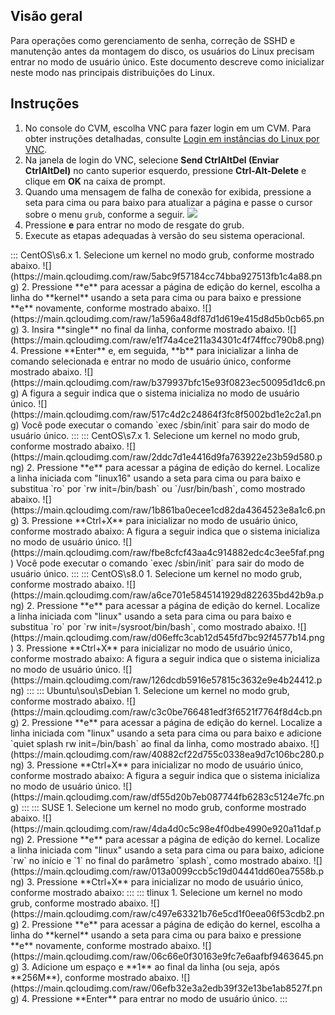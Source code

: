 ## Visão geral
Para operações como gerenciamento de senha, correção de SSHD e manutenção antes da montagem do disco, os usuários do Linux precisam entrar no modo de usuário único. Este documento descreve como inicializar neste modo nas principais distribuições do Linux.

## Instruções
1. No console do CVM, escolha VNC para fazer login em um CVM. Para obter instruções detalhadas, consulte [Login em instâncias do Linux por VNC](https://intl.cloud.tencent.com/document/product/213/32494).
2. Na janela de login do VNC, selecione **Send CtrlAltDel (Enviar CtrlAltDel)** no canto superior esquerdo, pressione **Ctrl-Alt-Delete** e clique em **OK** na caixa de prompt.
3. Quando uma mensagem de falha de conexão for exibida, pressione a seta para cima ou para baixo para atualizar a página e passe o cursor sobre o menu `grub`, conforme a seguir.
![](https://main.qcloudimg.com/raw/350187ce0a771d00e6d54e929291ebae.png)
4. Pressione **e** para entrar no modo de resgate do grub.
5. Execute as etapas adequadas à versão do seu sistema operacional.
<dx-tabs>
::: CentOS\s6.x
1. Selecione um kernel no modo grub, conforme mostrado abaixo.
![](https://main.qcloudimg.com/raw/5abc9f57184cc74bba927513fb1c4a88.png)
2. Pressione **e** para acessar a página de edição do kernel, escolha a linha do **kernel** usando a seta para cima ou para baixo e pressione **e** novamente, conforme mostrado abaixo.
![](https://main.qcloudimg.com/raw/1a596a48df87d1d619e415d8d5b0cb65.png)
3. Insira **single** no final da linha, conforme mostrado abaixo.
![](https://main.qcloudimg.com/raw/e1f74a4ce211a34301c4f74ffcc790b8.png)
4. Pressione **Enter** e, em seguida, **b** para inicializar a linha de comando selecionada e entrar no modo de usuário único, conforme mostrado abaixo.
![](https://main.qcloudimg.com/raw/b379937bfc15e93f0823ec50095d1dc6.png)
A figura a seguir indica que o sistema inicializa no modo de usuário único.
![](https://main.qcloudimg.com/raw/517c4d2c24864f3fc8f5002bd1e2c2a1.png)
<dx-alert infotype="explain" title="">
Você pode executar o comando `exec /sbin/init` para sair do modo de usuário único.
</dx-alert>
:::
::: CentOS\s7.x
1. Selecione um kernel no modo grub, conforme mostrado abaixo.
![](https://main.qcloudimg.com/raw/2ddc7d1e4416d9fa763922e23b59d580.png)
2. Pressione **e** para acessar a página de edição do kernel. Localize a linha iniciada com "linux16" usando a seta para cima ou para baixo e substitua `ro` por `rw init=/bin/bash` ou `/usr/bin/bash`, como mostrado abaixo.
![](https://main.qcloudimg.com/raw/1b861ba0ecee1cd82da4364523e8a1c6.png)
3. Pressione **Ctrl+X** para inicializar no modo de usuário único, conforme mostrado abaixo:
A figura a seguir indica que o sistema inicializa no modo de usuário único.
![](https://main.qcloudimg.com/raw/fbe8cfcf43aa4c914882edc4c3ee5faf.png)
<dx-alert infotype="explain" title="">
 Você pode executar o comando `exec /sbin/init` para sair do modo de usuário único.
</dx-alert>
:::
::: CentOS\s8.0
1. Selecione um kernel no modo grub, conforme mostrado abaixo.
![](https://main.qcloudimg.com/raw/a6ce701e5845141929d822635bd42b9a.png)
2. Pressione **e** para acessar a página de edição do kernel. Localize a linha iniciada com "linux" usando a seta para cima ou para baixo e substitua `ro` por `rw init=/sysroot/bin/bash`, como mostrado abaixo.
![](https://main.qcloudimg.com/raw/d06effc3cab12d545fd7bc92f4577b14.png)
3. Pressione **Ctrl+X** para inicializar no modo de usuário único, conforme mostrado abaixo:
A figura a seguir indica que o sistema inicializa no modo de usuário único.
![](https://main.qcloudimg.com/raw/126dcdb5916e57815c3632e9e4b24412.png)
:::
::: Ubuntu\sou\sDebian
1. Selecione um kernel no modo grub, conforme mostrado abaixo.
![](https://main.qcloudimg.com/raw/c3c0be766481edf3f6521f7764f8d4cb.png)
2. Pressione **e** para acessar a página de edição do kernel. Localize a linha iniciada com "linux" usando a seta para cima ou para baixo e adicione `quiet splash rw init=/bin/bash` ao final da linha, como mostrado abaixo.
![](https://main.qcloudimg.com/raw/40882cf22d755c0338ea9d7c106bc280.png)
3. Pressione **Ctrl+X** para inicializar no modo de usuário único, conforme mostrado abaixo:
A figura a seguir indica que o sistema inicializa no modo de usuário único.
![](https://main.qcloudimg.com/raw/df55d20b7eb087744fb6283c5124e7fc.png)
:::
::: SUSE
1. Selecione um kernel no modo grub, conforme mostrado abaixo.
![](https://main.qcloudimg.com/raw/4da4d0c5c98e4f0dbe4990e920a11daf.png)
2. Pressione **e** para acessar a página de edição do kernel. Localize a linha iniciada com "linux" usando a seta para cima ou para baixo, adicione `rw` no início e `1` no final do parâmetro `splash`, como mostrado abaixo.
![](https://main.qcloudimg.com/raw/013a0099ccb5c19d04441dd60ea7558b.png)
3. Pressione **Ctrl+X** para inicializar no modo de usuário único, conforme mostrado abaixo:
:::
::: tlinux
1. Selecione um kernel no modo grub, conforme mostrado abaixo.
![](https://main.qcloudimg.com/raw/c497e63321b76e5cd1f0eea06f53cdb2.png)
2. Pressione **e** para acessar a página de edição do kernel, escolha a linha do **kernel** usando a seta para cima ou para baixo e pressione **e** novamente, conforme mostrado abaixo.
![](https://main.qcloudimg.com/raw/06c66e0f30163e9fc7e6aafbf9463645.png)
3. Adicione um espaço e **1** ao final da linha (ou seja, após **256M**), conforme mostrado abaixo.
![](https://main.qcloudimg.com/raw/06efb32e3a2edb39f32e13be1ab8527f.png)
4. Pressione **Enter** para entrar no modo de usuário único.
:::
</dx-tabs>
